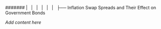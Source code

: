 ####### |   |   |   |   |   |   ├── Inflation Swap Spreads and Their Effect on Government Bonds

*Add content here*